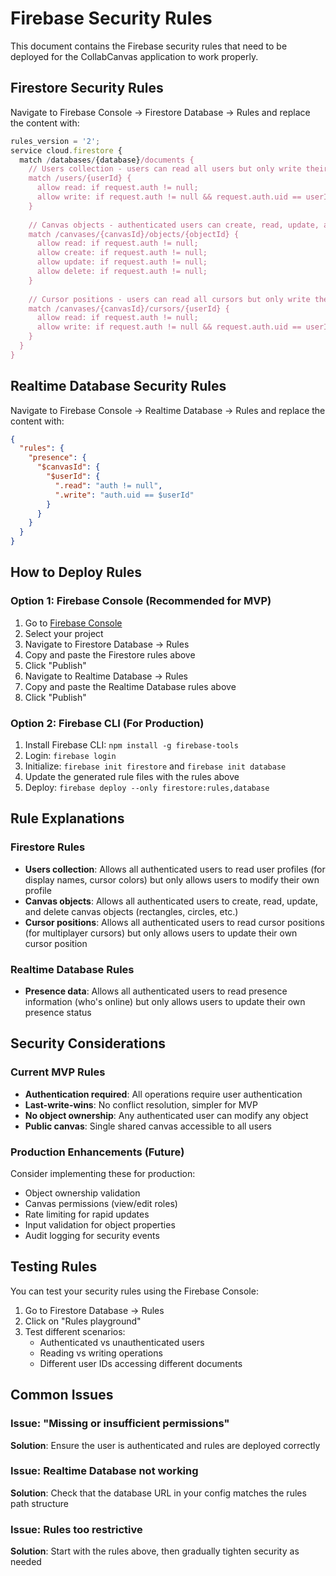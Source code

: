 # Firebase Security Rules

This document contains the Firebase security rules that need to be deployed for the CollabCanvas application to work properly.

## Firestore Security Rules

Navigate to Firebase Console → Firestore Database → Rules and replace the content with:

```javascript
rules_version = '2';
service cloud.firestore {
  match /databases/{database}/documents {
    // Users collection - users can read all users but only write their own profile
    match /users/{userId} {
      allow read: if request.auth != null;
      allow write: if request.auth != null && request.auth.uid == userId;
    }
    
    // Canvas objects - authenticated users can create, read, update, and delete
    match /canvases/{canvasId}/objects/{objectId} {
      allow read: if request.auth != null;
      allow create: if request.auth != null;
      allow update: if request.auth != null;
      allow delete: if request.auth != null;
    }
    
    // Cursor positions - users can read all cursors but only write their own
    match /canvases/{canvasId}/cursors/{userId} {
      allow read: if request.auth != null;
      allow write: if request.auth != null && request.auth.uid == userId;
    }
  }
}
```

## Realtime Database Security Rules

Navigate to Firebase Console → Realtime Database → Rules and replace the content with:

```json
{
  "rules": {
    "presence": {
      "$canvasId": {
        "$userId": {
          ".read": "auth != null",
          ".write": "auth.uid == $userId"
        }
      }
    }
  }
}
```

## How to Deploy Rules

### Option 1: Firebase Console (Recommended for MVP)
1. Go to [Firebase Console](https://console.firebase.google.com/)
2. Select your project
3. Navigate to Firestore Database → Rules
4. Copy and paste the Firestore rules above
5. Click "Publish"
6. Navigate to Realtime Database → Rules
7. Copy and paste the Realtime Database rules above
8. Click "Publish"

### Option 2: Firebase CLI (For Production)
1. Install Firebase CLI: `npm install -g firebase-tools`
2. Login: `firebase login`
3. Initialize: `firebase init firestore` and `firebase init database`
4. Update the generated rule files with the rules above
5. Deploy: `firebase deploy --only firestore:rules,database`

## Rule Explanations

### Firestore Rules
- **Users collection**: Allows all authenticated users to read user profiles (for display names, cursor colors) but only allows users to modify their own profile
- **Canvas objects**: Allows all authenticated users to create, read, update, and delete canvas objects (rectangles, circles, etc.)
- **Cursor positions**: Allows all authenticated users to read cursor positions (for multiplayer cursors) but only allows users to update their own cursor position

### Realtime Database Rules
- **Presence data**: Allows all authenticated users to read presence information (who's online) but only allows users to update their own presence status

## Security Considerations

### Current MVP Rules
- **Authentication required**: All operations require user authentication
- **Last-write-wins**: No conflict resolution, simpler for MVP
- **No object ownership**: Any authenticated user can modify any object
- **Public canvas**: Single shared canvas accessible to all users

### Production Enhancements (Future)
Consider implementing these for production:
- Object ownership validation
- Canvas permissions (view/edit roles)
- Rate limiting for rapid updates
- Input validation for object properties
- Audit logging for security events

## Testing Rules

You can test your security rules using the Firebase Console:

1. Go to Firestore Database → Rules
2. Click on "Rules playground"
3. Test different scenarios:
   - Authenticated vs unauthenticated users
   - Reading vs writing operations
   - Different user IDs accessing different documents

## Common Issues

### Issue: "Missing or insufficient permissions"
**Solution**: Ensure the user is authenticated and rules are deployed correctly

### Issue: Realtime Database not working
**Solution**: Check that the database URL in your config matches the rules path structure

### Issue: Rules too restrictive
**Solution**: Start with the rules above, then gradually tighten security as needed
